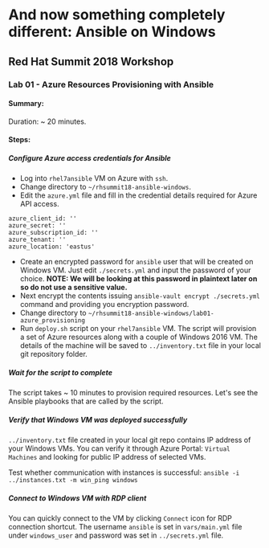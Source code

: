 # And now something completely different: Ansible on Windows
## Red Hat Summit 2018 Workshop
### Lab 01 - Azure Resources Provisioning with Ansible
#### Summary:
Duration: ~ 20 minutes.

#### Steps:
##### Configure Azure access credentials for Ansible
* Log into `rhel7ansible` VM on Azure with `ssh`.
* Change directory to `~/rhsummit18-ansible-windows`.
* Edit the `azure.yml` file and fill in the credential details required for Azure API access.
```
azure_client_id: ''
azure_secret: ''
azure_subscription_id: ''
azure_tenant: ''
azure_location: 'eastus'
```
* Create an encrypted password for `ansible` user that will be created on Windows VM. Just edit `./secrets.yml` and input the password of your choice. **NOTE: We will be looking at this password in plaintext later on so do not use a sensitive value.**
* Next encrypt the contents issuing `ansible-vault encrypt ./secrets.yml` command and providing you encryption password.
* Change directory to `~/rhsummit18-ansible-windows/lab01-azure_provisioning`
* Run `deploy.sh` script on your `rhel7ansible` VM.
The script will provision a set of Azure resources along with a couple of Windows 2016 VM. The details of the machine will be saved to `../inventory.txt` file in your local git repository folder.

##### Wait for the script to complete
The script takes ~ 10 minutes to provision required resources. Let's see the Ansible playbooks that are called by the script.

##### Verify that Windows VM was deployed successfully
`../inventory.txt` file created in your local git repo contains IP address of your Windows VMs. You can verify it through Azure Portal: `Virtual Machines` and looking for public IP address of selected VMs.

Test whether communication with instances is successful: ```ansible -i ../instances.txt -m win_ping windows```

##### Connect to Windows VM with RDP client

You can quickly connect to the VM by clicking `Connect` icon for RDP connection shortcut. The username `ansible` is set in `vars/main.yml` file under `windows_user` and password was set in `../secrets.yml` file.
